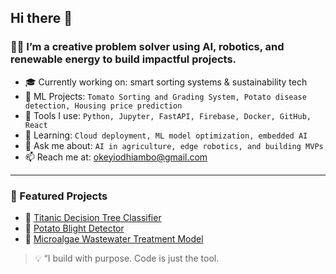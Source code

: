 ## Hi there 👋


### 👨‍💻 I’m a creative problem solver using AI, robotics, and renewable energy to build impactful projects.

- 🎓 Currently working on: smart sorting systems & sustainability tech
- 🧪 ML Projects: `Tomato Sorting and Grading System, Potato disease detection, Housing price prediction`
- 🔧 Tools I use: `Python, Jupyter, FastAPI, Firebase, Docker, GitHub, React`
- 🌱 Learning: `Cloud deployment, ML model optimization, embedded AI`
- 💬 Ask me about: `AI in agriculture, edge robotics, and building MVPs`
- 📫 Reach me at: [okeyiodhiambo@gmail.com](mailto:okeyiodhiambo@gmail.com)

---

### 📂 Featured Projects
- 🧠 [Titanic Decision Tree Classifier](https://github.com/okeyirobbinson/Decision-tree-project)
- 🥔 [Potato Blight Detector](#)
- 🌿 [Microalgae Wastewater Treatment Model](#)

> 💡 “I build with purpose. Code is just the tool.
